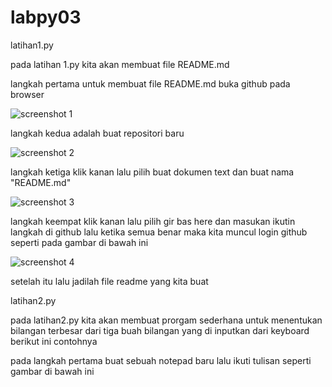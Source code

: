 # labpy03
latihan1.py

pada latihan 1.py kita akan membuat file README.md

langkah pertama untuk membuat file README.md buka github pada browser

![screenshot 1](https://user-images.githubusercontent.com/46736505/52995158-5a615d80-344c-11e9-9da6-bee5ec8b7a89.png)

langkah kedua adalah buat repositori baru

![screenshot 2](https://user-images.githubusercontent.com/46736505/52995285-be842180-344c-11e9-877d-4e48f943b6ba.png)

langkah ketiga klik kanan lalu pilih buat dokumen text dan buat nama "README.md"

![screenshot 3](https://user-images.githubusercontent.com/46736505/52995780-3737ad80-344e-11e9-8a5e-77b25a6fe52a.png)

langkah keempat klik kanan lalu pilih gir bas here dan masukan ikutin langkah di github lalu ketika semua benar maka
kita muncul login github seperti pada gambar di bawah ini

![screenshot 4](https://user-images.githubusercontent.com/46736505/52996053-eeccbf80-344e-11e9-88c9-2a698ceada7d.png)

setelah itu lalu jadilah file readme yang kita buat

latihan2.py

pada latihan2.py kita akan membuat prorgam sederhana untuk menentukan bilangan terbesar dari tiga buah bilangan yang di
inputkan dari keyboard berikut ini contohnya

pada langkah pertama buat sebuah notepad baru lalu ikuti tulisan seperti gambar di bawah ini







